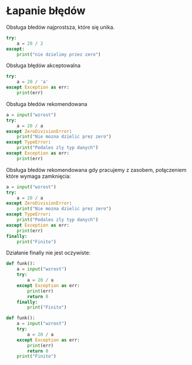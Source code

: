 # Łapanie błędów

Obsługa błedów najprostsza, które się unika.
```python
try:
    a = 20 / 2
except:
    print("nie dzielimy przez zero")
```


Obsługa błędów akceptowalna
```python
try:
    a = 20 / 'a'
except Exception as err:
    print(err)
```

Obsługa błedów rekomendowana
```python
a = input("wzrost")
try:
    a = 20 / a
except ZeroDivisionError:
    print("Nie mozna dzielic prez zero")
except TypeError:
    print("Podales zly typ danych")
except Exception as err:
    print(err)
```

Obsługa błedów rekomendowana gdy pracujemy z zasobem, połączeniem które wymaga zamknięcia:
```python
a = input("wzrost")
try:
    a = 20 / a
except ZeroDivisionError:
    print("Nie mozna dzielic prez zero")
except TypeError:
    print("Podales zly typ danych")
except Exception as err:
    print(err)
finally:
    print("Finito")
```

Działanie finally nie jest oczywiste:
```python
def funk():
    a = input("wzrost")
    try:
        a = 20 / a
    except Exception as err:
        print(err)
        return 0
    finally:
        print("Finito")
```

```python
def funk():
    a = input("wzrost")
    try:
        a = 20 / a
    except Exception as err:
        print(err)
        return 0
    print("Finito")
```